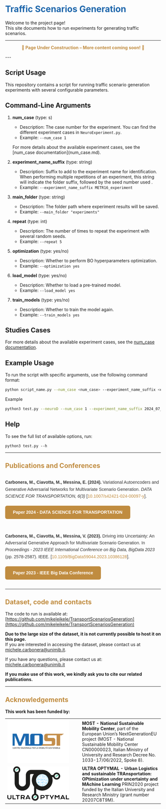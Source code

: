 
<h1 style="color:#1d66ab;">Traffic Scenarios Generation</h1>

Welcome to the project page!  
This site documents how to run experiments for generating traffic scenarios.

---
<p align="center" style="color:#c08c40; font-weight:bold;">
🚧 Page Under Construction – More content coming soon! 🚧
</p>
---

## Script Usage

This repository contains a script for running traffic scenario generation experiments with several configurable parameters.

## Command-Line Arguments

1. **num_case** (type: s)
    - Description: The case number for the experiment. You can find the different experiment cases in `NeuroExperiment.py`.
    - Example: `--num_case 1`
    <p>For more details about the available experiment cases, see the [num_case documentation](num_case.md).</p>


2. **experiment_name_suffix** (type: string)
    - Description: Suffix to add to the experiment name for identification. When performing multiple repetitions of an experiment, this string will indicate the folder suffix, followed by the seed number used .
    - Example: `--experiment_name_suffix METR16_experiment`

3. **main_folder** (type: string)
    - Description: The folder path where experiment results will be saved.
    - Example: `--main_folder "experiments"`

4. **repeat** (type: int)
    - Description: The number of times to repeat the experiment with several random seeds.
    - Example: `--repeat 5`

5. **optimization** (type: yes/no)
    - Description: Whether to perform BO hyperparameters optimization.
    - Example: `--optimization yes`

6. **load_model** (type: yes/no)
    - Description: Whether to load a pre-trained model.
    - Example: `--load_model yes`

7. **train_models** (type: yes/no)
    - Description: Whether to train the model again.
    - Example: `--train_models yes`
## Studies Cases

For more details about the available experiment cases, see the [num_case documentation](num_case.md).

## Example Usage

To run the script with specific arguments, use the following command format:

```sh
python script_name.py --num_case <num_case> --experiment_name_suffix <experiment_name_suffix> --main_folder <main_folder> --repeat <repeat> --optimization <optimization> --load_model <load_model> --train_models <train_models>
```
Example
```sh
python3 test.py --neuroD --num_case 1 --experiment_name_suffix 2024_07_10_METR_16 --main_folder 2024_07_10_METR_16__OPT_split --repeation 5 --optimization yes --load_model no --train_models yes
```

## Help

To see the full list of available options, run:
```
python3 test.py --h
```
---
<h2 style="color:#c08c40;">Publications and Conferences</h2>


<div style="margin: 30px 0; font-family: Arial, sans-serif; line-height: 1.6; color: #333; max-width: 700px;">

  <div style="margin-bottom: 20px;">
    <strong>Carbonera, M., Ciavotta, M., Messina, E. (2024).</strong>  
    Variational Autoencoders and Generative Adversarial Networks for Multivariate Scenario Generation.  
    <em>DATA SCIENCE FOR TRANSPORTATION, 6(3)</em>  
    [<a href="https://dx.doi.org/10.1007/s42421-024-00097-y" target="_blank" style="color: #c08c40; text-decoration: none;">10.1007/s42421-024-00097-y</a>].
  </div>
  
  <a href="https://dx.doi.org/10.1007/s42421-024-00097-y" target="_blank"
     style="background-color: #c08c40; color: white; padding: 10px 25px; text-decoration: none; border-radius: 6px; font-weight: 600; display: inline-block; margin-bottom: 30px;">
    Paper 2024 - DATA SCIENCE FOR TRANSPORTATION
  </a>

  <div style="margin-bottom: 20px;">
    <strong>Carbonera, M., Ciavotta, M., Messina, V. (2023).</strong>  
    Driving into Uncertainty: An Adversarial Generative Approach for Multivariate Scenario Generation.  
    In <em>Proceedings - 2023 IEEE International Conference on Big Data, BigData 2023</em> (pp. 2578-2587).  
    IEEE.  
    [<a href="https://dx.doi.org/10.1109/BigData59044.2023.10386128" target="_blank" style="color: #c08c40; text-decoration: none;">10.1109/BigData59044.2023.10386128</a>].
  </div>
  
  <a href="https://dx.doi.org/10.1109/BigData59044.2023.10386128" target="_blank"
     style="background-color: #c08c40; color: white; padding: 10px 25px; text-decoration: none; border-radius: 6px; font-weight: 600; display: inline-block;">
    Paper 2023 - IEEE Big Data Conference
  </a>

</div>


---
<h2 style="color:#c08c40;">Dataset, code and contacts</h2>


The code to run is available at:  
[https://github.com/mikeleikele/TransportScenariosGeneration](https://github.com/mikeleikele/TransportScenariosGeneration)

**Due to the large size of the dataset, it is not currently possible to host it on this page.**  
If you are interested in accessing the dataset, please contact us at  [michele.carbonera@unimib.it](mailto:michele.carbonera@unimib.it).

If you have any questions, please contact us at:  
[michele.carbonera@unimib.it](mailto:michele.carbonera@unimib.it)

**If you make use of this work, we kindly ask you to cite our related publications.**

---
<h2 style="color:#c08c40;">Acknowledgements</h2>

**This work has been funded by:**

<table>
  <tr>
    <td style="vertical-align: middle; width: 220px;">
      <img src="images/most-colore-412x291.webp" alt="MOST Logo" width="200" />
    </td>
    <td style="vertical-align: middle; padding-left: 15px;">
      <strong>MOST - National Sustainable Mobility Center</strong>, part of the European Union’s NextGenerationEU project (MOST - National Sustainable Mobility Center CN00000023, Italian Ministry of University and Research Decree No. 1033-17/06/2022, Spoke 8).
    </td>
  </tr>
  <tr>
    <td style="vertical-align: middle; width: 220px;">
      <img src="images/Logo_ultraoptymal.png" alt="MOST Logo" width="200" />
    </td>
    <td style="vertical-align: middle; padding-left: 15px;">
      <strong>ULTRA OPTYMAL - Urban Logistics and sustainable TRAnsportation: OPtimization under uncertainty and MAchine Learning</strong>  PRIN2020 project funded by the Italian University and Research Ministry (grant number 20207C8T9M).
    </td>
  </tr>
</table>

